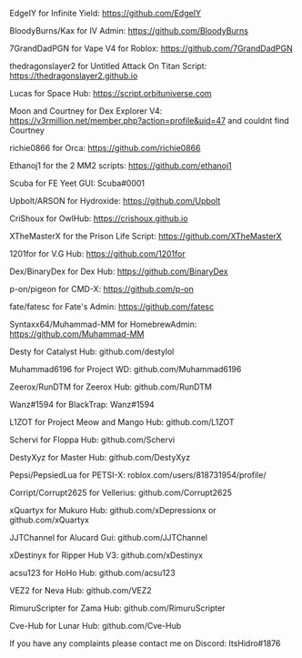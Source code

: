 EdgeIY for Infinite Yield: https://github.com/EdgeIY

BloodyBurns/Kax for IV Admin: https://github.com/BloodyBurns

7GrandDadPGN for Vape V4 for Roblox: https://github.com/7GrandDadPGN

thedragonslayer2 for Untitled Attack On Titan Script: https://thedragonslayer2.github.io

Lucas for Space Hub: https://script.orbituniverse.com

Moon and Courtney for Dex Explorer V4: https://v3rmillion.net/member.php?action=profile&uid=47 and couldnt find Courtney

richie0866 for Orca: https://github.com/richie0866

Ethanoj1 for the 2 MM2 scripts: https://github.com/ethanoj1

Scuba for FE Yeet GUI: Scuba#0001

Upbolt/ARSON for Hydroxide: https://github.com/Upbolt

CriShoux for OwlHub: https://crishoux.github.io

XTheMasterX for the Prison Life Script: https://github.com/XTheMasterX

1201for for V.G Hub: https://github.com/1201for

Dex/BinaryDex for Dex Hub: https://github.com/BinaryDex

p-on/pigeon for CMD-X: https://github.com/p-on

fate/fatesc for Fate's Admin: https://github.com/fatesc

Syntaxx64/Muhammad-MM for HomebrewAdmin: https://github.com/Muhammad-MM

Desty for Catalyst Hub: github.com/destylol

Muhammad6196 for Project WD: github.com/Muhammad6196

Zeerox/RunDTM for Zeerox Hub: github.com/RunDTM

Wanz#1594 for BlackTrap: Wanz#1594

L1ZOT for Project Meow and Mango Hub: github.com/L1ZOT

Schervi for Floppa Hub: github.com/Schervi

DestyXyz for Master Hub: github.com/DestyXyz

Pepsi/PepsiedLua for PETSI-X: roblox.com/users/818731954/profile/

Corript/Corrupt2625 for Vellerius: github.com/Corrupt2625

xQuartyx for Mukuro Hub: github.com/xDepressionx or github.com/xQuartyx

JJTChannel for Alucard Gui: github.com/JJTChannel

xDestinyx for Ripper Hub V3: github.com/xDestinyx

acsu123 for HoHo Hub: github.com/acsu123

VEZ2 for Neva Hub: github.com/VEZ2

RimuruScripter for Zama Hub: github.com/RimuruScripter

Cve-Hub for Lunar Hub: github.com/Cve-Hub

If you have any complaints please contact me on Discord: ItsHidro#1876
